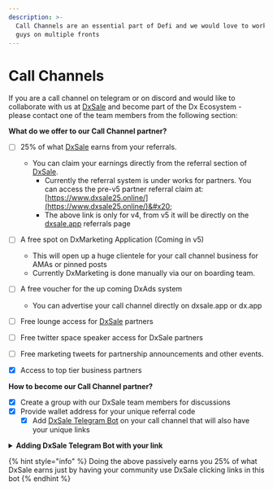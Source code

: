 ```yaml
---
description: >-
  Call Channels are an essential part of Defi and we would love to work with you
  guys on multiple fronts
---
```


# Call Channels

If you are a call channel on telegram or on discord and would like to collaborate with us at [DxSale](https://dx.app/?ref=raphaeldx\&chain=BNB) and become part of the Dx Ecosystem - please contact one of the team members from the following section:



**What do we offer to our Call Channel partner?**

* [ ] 25% of what [DxSale](https://dx.app/?ref=raphaeldx\&chain=BNB) earns from your referrals.
  * You can claim your earnings directly from the referral section of [DxSale](https://dx.app/?ref=raphaeldx\&chain=BNB).
    * Currently the referral system is under works for partners. You can access the pre-v5 partner referral claim at: [https://www.dxsale25.online/](https://www.dxsale25.online/)&#x20;
    * The above link is only for v4, from v5 it will be directly on the [dxsale.app](https://dx.app/?ref=raphaeldx\&chain=BNB) referrals page
* [ ] A free spot on DxMarketing Application (Coming in v5)
  * This will open up a huge clientele for your call channel business for AMAs or pinned posts
  * Currently DxMarketing is done manually via our on boarding team.
* [ ] A free voucher for the up coming DxAds system
  * You can advertise your call channel directly on dxsale.app or dx.app
* [ ] Free lounge access for [DxSale](https://dx.app/?ref=raphaeldx\&chain=BNB) partners
* [ ] Free twitter space speaker access for DxSale partners
* [ ] Free marketing tweets for partnership announcements and other events.
* [x] Access to top tier business partners



**How to become our Call Channel partner?**

* [x] Create a group with our DxSale team members for discussions
* [x] Provide wallet address for your unique referral code
  * [x] Add [DxSale Telegram Bot](https://t.me/DXTelegrambot) on your call channel that will also have your unique links

<details>

<summary><strong>Adding DxSale Telegram Bot with your link</strong></summary>

**Step 1**

Add the [@dxtelegrambot](https://t.me/DXTelegrambot) on your members list

![](<../../.gitbook/assets/image (1) (1) (1) (1) (1) (1).png>)



**Step 2**

Add the bot onto your administration list.

![](<../../.gitbook/assets/image (2) (1) (1) (1).png>)![](<../../.gitbook/assets/image (3) (1) (1).png>)![](<../../.gitbook/assets/image (4) (1) (1).png>)



**Step 3**

On the group chat, write " /start " without the quotations as follows and hit Enter.

![](<../../.gitbook/assets/image (5) (1) (1).png>)

Click "Register" , followed by "Use Telegram username"

![](<../../.gitbook/assets/image (7) (1) (1).png>)

\
**Step 4**\
Once registered, you can now Subscribe to each of the updates. It's best to subscribe to each of them and add your own unique referral code to each of the subscriptions.

![](<../../.gitbook/assets/image (8) (1).png>)



**Step 5**

Activate and update link. For example, for the Liquidity Lock - you want to add your own code with the liquidity lock page as follows:

![](<../../.gitbook/assets/image (9) (1).png>)



<mark style="color:orange;">Notice how the link that is shown in the example looks like:</mark> \ <mark style="color:orange;">https://dx.app/</mark>dxlocktoken<mark style="color:orange;">?ref=</mark>launch<mark style="color:orange;">\&chain=BNB</mark>\
\ <mark style="color:orange;">You want to Activate each of the subscriptions and add custom link to each with your own referral code. In this case</mark> "launch" <mark style="color:orange;">is the referral code used in the example.</mark>&#x20;

<mark style="color:orange;">To get your own code, speak to a DxSale staff.</mark>\
\
For full list of url's please see below. Please change ref=launch to your own code ref=\_\_\_\_\_\_\_

https://dx.app/?ref=raphaeldx\&chain=BNB

https://dx.app/dxlocktoken?ref=raphaeldx\&chain=BNB

https://dx.app/dxlocklp?ref=raphaeldx\&chain=BNB

https://dx.app/dxmint?ref=raphaeldx\&chain=BNB

https://dx.app/presalecreate?ref=raphaeldx\&chain=BNB

https://dx.app/faircreate?ref=raphaeldx\&chain=BNB

https://dx.app/overflowcreate?ref=raphaeldx\&chain=BNB\


</details>

{% hint style="info" %}
Doing the above passively earns you 25% of what DxSale earns just by having your community use DxSale clicking links in this bot
{% endhint %}

